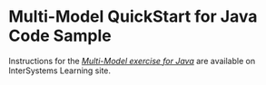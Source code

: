 # Multi-Model QuickStart for Java Code Sample

Instructions for the *[Multi-Model exercise for Java](https://learning.intersystems.com/course/view.php?name=Multimodel)* are available on InterSystems Learning site.
